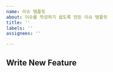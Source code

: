 ```yaml
---
name: 이슈 템플릿
about: 이슈를 작성하기 쉽도록 만든 이슈 템플릿
title: ''
labels: ''
assignees: ''

---
```


## Write New Feature
